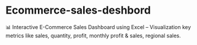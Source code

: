 # Ecommerce-sales-deshbord
📊 Interactive E-Commerce Sales Dashboard using Excel – Visualization key metrics like sales, quantity, profit, monthly profit &amp; sales, regional sales.
